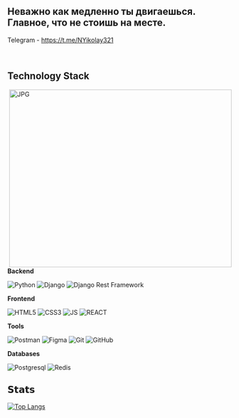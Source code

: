 ## Неважно как медленно ты двигаешься. Главное, что не стоишь на месте.

Telegram - https://t.me/NYikolay321


</br>

## Technology Stack
<img align="right" alt="JPG" src="https://media.giphy.com/media/3ov9jQWd5qhiUSPDri/giphy.gif" style="width: 500px; height:400px;" />

**Backend**

![Python](https://img.shields.io/badge/Python-14354C?style=flat-square&logo=python&logoColor=white)
![Django](https://img.shields.io/badge/Django-092E20?style=flat-square&logo=django&logoColor=white)
![Django Rest Framework](https://img.shields.io/badge/DRF-red?style=flat-square&logo=Django)

**Frontend**

![HTML5](https://img.shields.io/badge/-HTML5-%23E44D27?style=flat-square&logo=html5&logoColor=ffffff)
![CSS3](https://img.shields.io/badge/-CSS3-%231572B6?style=flat-square&logo=css3)
![JS](https://img.shields.io/badge/JavaScript-black?style=flat-square&logo=javascript&logoColor=yellow)
![REACT](https://img.shields.io/badge/React-blue?style=flat-square&logo=react&logoColor=white)

**Tools**

![Postman](https://img.shields.io/badge/Postman-white?style=flat-square&logo=postman)
![Figma](https://img.shields.io/badge/Figma-F24E1E?style=flat-square&logo=figma&logoColor=white)
![Git](https://img.shields.io/badge/-Git-black?style=flat-square&logo=git)
![GitHub](https://img.shields.io/badge/-GitHub-181717?style=flat-square&logo=github)

**Databases**

![Postgresql](https://img.shields.io/badge/PostgreSQL-316192?style=flat-square&logo=postgresql&logoColor=white)
![Redis](https://img.shields.io/badge/Redis-white?style=flat-square&logo=redis)

## 𝗦𝘁𝗮𝘁𝘀
  
[![Top Langs](https://github-readme-stats.vercel.app/api/top-langs/?username=NYikolay&layout=compact&theme=vision-friendly-dark)](https://github.com/anuraghazra/github-readme-stats)
